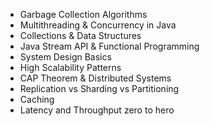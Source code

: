 - Garbage Collection Algorithms
- Multithreading & Concurrency in Java
- Collections & Data Structures
- Java Stream API & Functional Programming
- System Design Basics
- High Scalability Patterns
- CAP Theorem & Distributed Systems
- Replication vs Sharding vs Partitioning
- Caching
- Latency and Throughput zero to hero